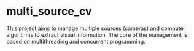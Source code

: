 # multi_source_cv
This project aims to manage multiple sources (cameras) and compute algorithms to extract visual information. The core of the management is based on multithreading and concurrent programming.
